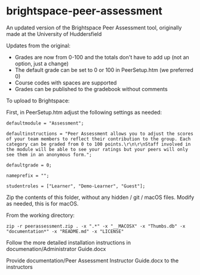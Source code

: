 # brightspace-peer-assessment
An updated version of the Brightspace Peer Assessment tool, originally made at the University of Huddersfield 

Updates from the original:
* Grades are now from 0-100 and the totals don't have to add up (not an option, just a change)
* The default grade can be set to 0 or 100 in PeerSetup.htm (we preferred 0)
* Course codes with spaces are supported
* Grades can be published to the gradebook without comments

To upload to Brightspace:

First, in PeerSetup.htm adjust the following settings as needed:
```
defaultmodule = "Assessment";

defaultinstructions = "Peer Assessment allows you to adjust the scores of your team members to reflect their contribution to the group. Each category can be graded from 0 to 100 points.\r\n\r\nStaff involved in the module will be able to see your ratings but your peers will only see them in an anonymous form.";

defaultgrade = 0;

nameprefix = "";

studentroles = ["Learner", "Demo-Learner", "Guest"];
```

Zip the contents of this folder, without any hidden / git / macOS files. Modify as needed, this is for macOS.

From the working directory:
```
zip -r peerassessment.zip . -x ".*" -x "__MACOSX" -x "Thumbs.db" -x "documentation*" -x "README.md" -x "LICENSE"
```

Follow the more detailed installation instructions in documenation/Administrator Guide.docx

Provide documentation/Peer Assessment Instructor Guide.docx to the instructors
